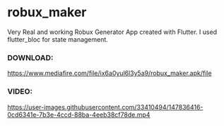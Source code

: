 # robux_maker

Very Real and working Robux Generator App created with Flutter. I used flutter_bloc for state management.

### DOWNLOAD: 
https://www.mediafire.com/file/ix6a0yul6l3y5a9/robux_maker.apk/file

### VIDEO:
https://user-images.githubusercontent.com/33410494/147836416-0cd6341e-7b3e-4ccd-88ba-4eeb38cf78de.mp4

